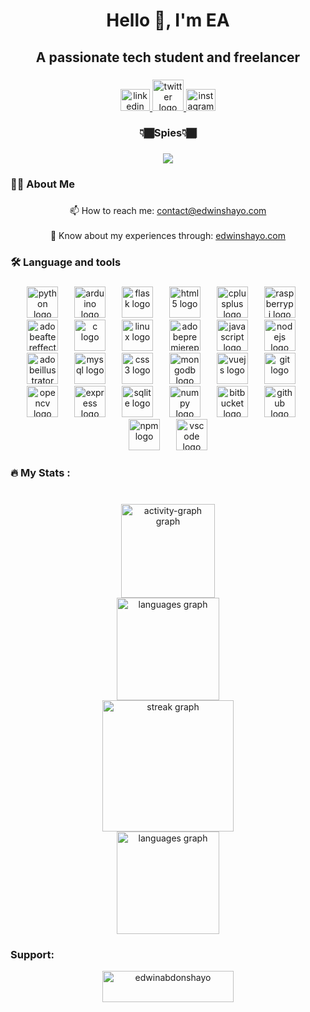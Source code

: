 <h1 align="center">Hello 👋, I'm EA</h1>

###

<h2 align="center">A passionate tech student and freelancer</h2>

###

<div align="center">
  <a href="https://www.linkedin.com/in/edwinabdonshayo" target="_blank" rel="noopener noreferrer">
    <img src="https://raw.githubusercontent.com/maurodesouza/profile-readme-generator/master/src/assets/icons/social/linkedin/default.svg" width="47" height="35" alt="linkedin logo"  />
  </a>
  <a href="https://www.x.com/edwinabdonshayo" target="_blank" rel="noopener noreferrer">
    <img src="https://img.icons8.com/fluency/100/twitterx--v1.png" width="50" alt="twitter logo"  />
  </a>
  <a href="https://www.instagram.com/edwinabdonshayo" target="_blank" rel="noopener noreferrer">
    <img src="https://raw.githubusercontent.com/maurodesouza/profile-readme-generator/master/src/assets/icons/social/instagram/default.svg" width="47" height="35" alt="instagram logo"  />
  </a>
</div>

###

<h3 align="center">👇🏾Spies👇🏾</h3>

###

<div align="center">
  <img src="https://profile-counter.glitch.me/edwinabdonshayo/count.svg?"  />
</div>

###

<h3 align="left">👩‍💻  About Me</h3>

###

<p align="center">📫 How to reach me: <a href="mailto:"contact@edwinshayo.com">contact@edwinshayo.com<a><br><br>📄 Know about my experiences through: <a href="https://edwinshayo.com" target="_blank" rel="noopener noreferrer">edwinshayo.com<a></p>

###

<h3 align="left">🛠 Language and tools</h3>

###

<div align="center">
  <img src="https://cdn.simpleicons.org/python/3776AB" height="50" alt="python logo"  />
  <img width="18" />
  <img src="https://cdn.simpleicons.org/arduino/00979D" height="50" alt="arduino logo"  />
  <img width="18" />
  <img src="https://skillicons.dev/icons?i=flask" height="50" alt="flask logo"  />
  <img width="18" />
  <img src="https://cdn.jsdelivr.net/gh/devicons/devicon/icons/html5/html5-original.svg" height="50" alt="html5 logo"  />
  <img width="18" />
  <img src="https://cdn.jsdelivr.net/gh/devicons/devicon/icons/cplusplus/cplusplus-original.svg" height="50" alt="cplusplus logo"  />
  <img width="18" />
  <img src="https://cdn.jsdelivr.net/gh/devicons/devicon/icons/raspberrypi/raspberrypi-original.svg" height="50" alt="raspberrypi logo"  />
  <img width="18" />
  <img src="https://skillicons.dev/icons?i=ae" height="50" alt="adobeaftereffects logo"  />
  <img width="18" />
  <img src="https://cdn.jsdelivr.net/gh/devicons/devicon/icons/c/c-original.svg" height="50" alt="c logo"  />
  <img width="18" />
  <img src="https://cdn.jsdelivr.net/gh/devicons/devicon/icons/linux/linux-original.svg" height="50" alt="linux logo"  />
  <img width="18" />
  <img src="https://skillicons.dev/icons?i=pr" height="50" alt="adobepremierepro logo"  />
  <img width="18" />
  <img src="https://skillicons.dev/icons?i=js" height="50" alt="javascript logo"  />
  <img width="18" />
  <img src="https://skillicons.dev/icons?i=nodejs" height="50" alt="nodejs logo"  />
  <img width="18" />
  <img src="https://skillicons.dev/icons?i=ai" height="50" alt="adobeillustrator logo"  />
  <img width="18" />
  <img src="https://skillicons.dev/icons?i=mysql" height="50" alt="mysql logo"  />
  <img width="18" />
  <img src="https://cdn.jsdelivr.net/gh/devicons/devicon/icons/css3/css3-original.svg" height="50" alt="css3 logo"  />
  <img width="18" />
  <img src="https://cdn.jsdelivr.net/gh/devicons/devicon/icons/mongodb/mongodb-original.svg" height="50" alt="mongodb logo"  />
  <img width="18" />
  <img src="https://cdn.jsdelivr.net/gh/devicons/devicon/icons/vuejs/vuejs-original.svg" height="50" alt="vuejs logo"  />
  <img width="18" />
  <img src="https://cdn.jsdelivr.net/gh/devicons/devicon/icons/git/git-original.svg" height="50" alt="git logo"  />
  <img width="18" />
  <img src="https://cdn.jsdelivr.net/gh/devicons/devicon/icons/opencv/opencv-original.svg" height="50" alt="opencv logo"  />
  <img width="18" />
  <img src="https://skillicons.dev/icons?i=express" height="50" alt="express logo"  />
  <img width="18" />
  <img src="https://cdn.jsdelivr.net/gh/devicons/devicon/icons/sqlite/sqlite-original.svg" height="50" alt="sqlite logo"  />
  <img width="18" />
  <img src="https://cdn.jsdelivr.net/gh/devicons/devicon/icons/numpy/numpy-original.svg" height="50" alt="numpy logo"  />
  <img width="18" />
  <img src="https://cdn.simpleicons.org/bitbucket/0052CC" height="50" alt="bitbucket logo"  />
  <img width="18" />
  <img src="https://skillicons.dev/icons?i=github" height="50" alt="github logo"  />
  <img width="18" />
  <img src="https://cdn.simpleicons.org/npm/CB3837" height="50" alt="npm logo"  />
  <img width="18" />
  <img src="https://skillicons.dev/icons?i=vscode" height="50" alt="vscode logo"  />
</div>

###

<h3 align="left">🔥   My Stats :</h3>

###

<br clear="both">

<div align="center">
  <img src="https://github-readme-activity-graph.vercel.app/graph?username=edwinabdonshayo&theme=high-contrast&area=true&hide_border=true" height="150" alt="activity-graph graph" /> <br>
  <img src="https://github-readme-stats.vercel.app/api/top-langs?username=edwinabdonshayo&locale=en&hide_title=true&layout=compact&card_width=320&langs_count=5&theme=highcontrast&hide_border=true&order=2" height="164" alt="languages graph" /> <br> 
  <img src="https://streak-stats.demolab.com?user=edwinabdonshayo&locale=en&mode=weekly&theme=highcontrast&hide_border=true&border_radius=5&order=3" height="210" alt="streak graph"  />
</div>
<div align="center">
  <img src="https://github-readme-stats.vercel.app/api/top-langs?username=edwinabdonshayo&locale=en&hide_title=true&layout=compact&card_width=320&langs_count=5&theme=highcontrast&hide_border=true&order=1" height="164" alt="languages graph"  />
</div>

###

###

<h3 align="left">Support:</h3>
<p align="center"><a href="https://www.buymeacoffee.com/edwinabdonshayo" target="_blank" rel="noopener noreferrer"> <img align="center" src="https://cdn.buymeacoffee.com/buttons/v2/default-yellow.png" height="50" width="210" alt="edwinabdonshayo" /></a></p><br><br>

###
